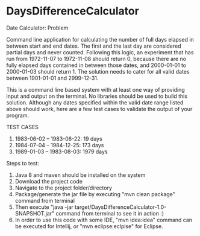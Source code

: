 # DaysDifferenceCalculator

Date Calculator: Problem

Command line application for calculating the number of full days elapsed in between start and end dates. The first and the last day are considered partial days and never counted. Following this logic, an experiment that has run from 1972-11-07 to 1972-11-08 should return 0, because there are no fully elapsed days contained in between those dates, and 2000-01-01 to 2000-01-03 should return 1. The solution needs to cater for all valid dates between 1901-01-01 and 2999-12-31.

This is a command line based system with at least one way of providing input and output on the terminal. No libraries should be used to build this solution. Although any dates specified within the valid date range listed above should work, here are a few test cases to validate the output of your program.

TEST CASES

1. 1983-06-02 – 1983-06-22: 19 days
2. 1984-07-04 – 1984-12-25: 173 days
3. 1989-01-03 – 1983-08-03: 1979 days

Steps to test:

1. Java 8 and maven should be installed on the system
2. Download the project code
3. Navigate to the project folder/directory
4. Package/generate the jar file by executing "mvn clean package" command from terminal
5. Then execute "java -jar target/DaysDifferenceCalculator-1.0-SNAPSHOT.jar" command from terminal to see it in action :)
6. In order to use this code with some IDE, "mvn idea:idea" command can be executed for Intellij, or "mvn eclipse:eclpise" for Eclipse.
